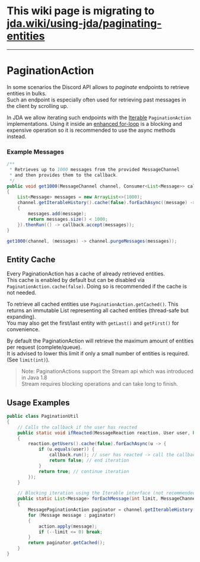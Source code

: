 # This wiki page is migrating to [jda.wiki/using-jda/paginating-entities](https://jda.wiki/using-jda/paginating-entities/)

***

# PaginationAction

In some scenarios the Discord API allows to _paginate_ endpoints to retrieve entities in bulks.
<br>Such an endpoint is especially often used for retrieving past messages in the client by scrolling up.

In JDA we allow iterating such endpoints with the [Iterable](https://docs.oracle.com/javase/8/docs/api/java/lang/Iterable.html) `PaginationAction` implementations.
Using it inside an [enhanced for-loop](https://blogs.oracle.com/corejavatechtips/using-enhanced-for-loops-with-your-classes) is a blocking and expensive operation so it is recommended to use the async methods instead.

### Example Messages

```java
/**
 * Retrieves up to 1000 messages from the provided MessageChannel
 * and then provides them to the callback.
 */
public void get1000(MessageChannel channel, Consumer<List<Message>> callback)
{
    List<Message> messages = new ArrayList<>(1000);
    channel.getIterableHistory().cache(false).forEachAsync((message) ->
    {
        messages.add(message);
        return messages.size() < 1000;
    }).thenRun(() -> callback.accept(messages));
}

get1000(channel, (messages) -> channel.purgeMessages(messages));
```

## Entity Cache

Every PaginationAction has a cache of already retrieved entities.
<br>This cache is enabled by default but can be disabled via `PaginationAction.cache(false)`. 
Doing so is recommended if the cache is not needed.

To retrieve all cached entities use `PaginationAction.getCached()`. This returns
an immutable List representing all cached entities (thread-safe but expanding).
<br>You may also get the first/last entity with `getLast()` and `getFirst()` for convenience.

By default the PaginationAction will retrieve the maximum amount of entities per request (complete/queue).
<br>It is advised to lower this limit if only a small number of entities is required. (See `limit(int)`).

> Note: PaginationActions support the Stream api which was introduced in Java 1.8
> <br>Stream requires blocking operations and can take long to finish.

## Usage Examples

```java
public class PaginationUtil
{
    // Calls the callback if the user has reacted
    public static void ifReacted(MessageReaction reaction, User user, Runnable callback)
    {
        reaction.getUsers().cache(false).forEachAsync(u -> {
            if (u.equals(user)) {
                callback.run(); // user has reacted -> call the callback
                return false; // end iteration
            }
            return true; // continue iteration
        });
    }

    // Blocking iteration using the Iterable interface (not recommended)
    public static List<Message> forEachMessage(int limit, MessageChannel channel, Consumer<Message> action)
    {
        MessagePaginationAction paginator = channel.getIterableHistory();
        for (Message message : paginator)
        {
            action.apply(message);
            if (--limit <= 0) break;
        }
        return paginator.getCached();
    }
}
```